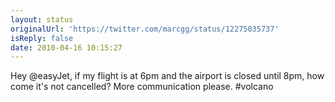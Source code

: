 ```yaml
---
layout: status
originalUrl: 'https://twitter.com/marcgg/status/12275035737'
isReply: false
date: 2010-04-16 10:15:27
---
```


Hey @easyJet, if my flight is at 6pm and the airport is closed until 8pm, how come it's not cancelled? More communication please. #volcano
